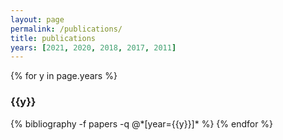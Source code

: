 ```yaml
---
layout: page
permalink: /publications/
title: publications
years: [2021, 2020, 2018, 2017, 2011]
---
```


{% for y in page.years %}
  <h3 class="year">{{y}}</h3>
  {% bibliography -f papers -q @*[year={{y}}]* %}
{% endfor %}
